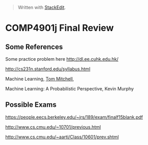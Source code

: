 


> Written with [StackEdit](https://stackedit.io/).

# COMP4901j Final Review

## Some References

Some practice problem here http://dl.ee.cuhk.edu.hk/

http://cs231n.stanford.edu/syllabus.html

Machine Learning,  [Tom Mitchell](http://www.cs.cmu.edu/~tom),

Machine Learning: A Probabilistic Perspective, Kevin Murphy



## Possible Exams
https://people.eecs.berkeley.edu/~jrs/189/exam/finalf15blank.pdf

http://www.cs.cmu.edu/~10701/previous.html

http://www.cs.cmu.edu/~aarti/Class/10601/prev.shtml


<!--stackedit_data:
eyJoaXN0b3J5IjpbMzE5NzQzNjgwLDEwNzcxMTc4MTgsLTEzOD
Y1ODE5NjUsMTg4MTg2MDQ3NSwxNzU3NzExODZdfQ==
-->